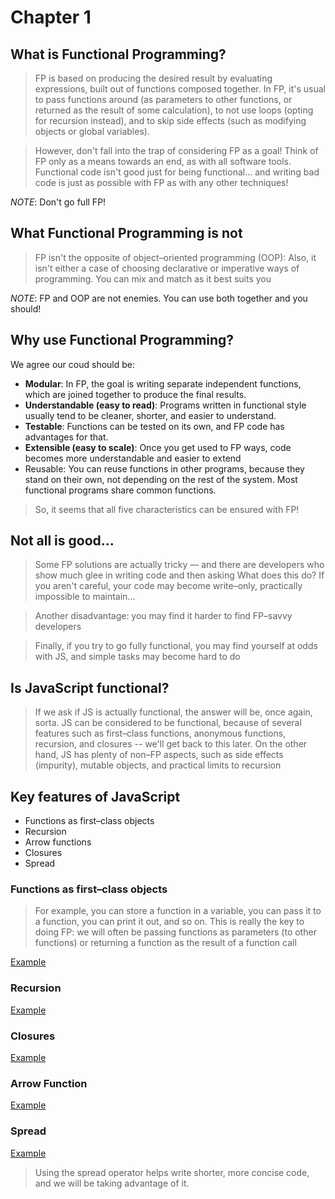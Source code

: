 # Chapter 1
## What is Functional Programming?
> FP is based on producing the desired result by evaluating expressions, built out
of functions composed together. In FP, it's usual to pass functions around (as parameters to
other functions, or returned as the result of some calculation), to not use loops (opting for
recursion instead), and to skip side effects (such as modifying objects or global variables).

>However, don't fall
into the trap of considering FP as a goal! Think of FP only as a means towards an end, as
with all software tools. Functional code isn't good just for being functional... and writing
bad code is just as possible with FP as with any other techniques!

*NOTE*: Don't go full FP!

## What Functional Programming is not
> FP isn't the opposite of object–oriented programming (OOP): Also, it isn't either
a case of choosing declarative or imperative ways of programming. You can mix
and match as it best suits you

*NOTE*: FP and OOP are not enemies. You can use both together and you should!

## Why use Functional Programming?
We agree our coud should be:
- **Modular**: In FP, the goal is writing separate independent functions, which are joined
together to produce the final results.
- **Understandable (easy to read)**: Programs written in functional style usually tend to be cleaner, shorter, and easier to understand.
- **Testable**: Functions can be tested on its own, and FP code has advantages for that.
- **Extensible (easy to scale)**: Once you get used to FP ways, code becomes more understandable and easier to extend
- Reusable: You can reuse functions in other programs, because they stand on their own, not depending on the rest of the system. Most functional programs share common functions.

> So, it seems that all five characteristics can be ensured with FP!

## Not all is good...
> Some FP solutions are actually tricky — and there are
developers who show much glee in writing code and then asking What does this do? If you
aren't careful, your code may become write–only, practically impossible to maintain...

> Another disadvantage: you may find it harder to find FP–savvy developers

> Finally, if you try to go fully functional, you may find yourself at odds with JS, and simple tasks may become hard to do

## Is JavaScript functional?
>If we ask if JS is actually functional, the answer will be, once again, sorta. JS can be
considered to be functional, because of several features such as first–class functions,
anonymous functions, recursion, and closures -- we'll get back to this later. On the other
hand, JS has plenty of non–FP aspects, such as side effects (impurity), mutable objects, and
practical limits to recursion

## Key features of JavaScript
- Functions as first–class objects
- Recursion
- Arrow functions
- Closures
- Spread
### Functions as first–class objects
> For example, you can store a function in a variable, you can pass it to a function, you can print it out, and so on. This is really the key to doing FP: we will often be passing functions as parameters (to other functions) or returning a function as the result of a function call

[Example](https://github.com/Andrew4d3/fp-js-kereki/blob/master/Chapter%201/firstclass.js)
### Recursion
[Example](https://github.com/Andrew4d3/fp-js-kereki/blob/master/Chapter%201/recursion.js)
### Closures
[Example](https://github.com/Andrew4d3/fp-js-kereki/blob/master/Chapter%201/closures.js)
### Arrow Function
[Example](https://github.com/Andrew4d3/fp-js-kereki/blob/master/Chapter%201/arrow.js)
### Spread
[Example](https://github.com/Andrew4d3/fp-js-kereki/blob/master/Chapter%201/spread.js)
> Using the spread operator helps write shorter, more concise code, and we will be taking
advantage of it.
